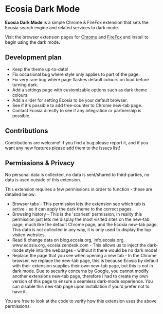 # Ecosia Dark Mode

**Ecosia Dark Mode** is a simple Chrome & FireFox extension that sets the Ecosia search engine and related services to dark mode.

Visit the browser extension pages for [Chrome](https://chrome.google.com/webstore/detail/ecosia-dark-mode/hfpbjnmjofmfpnkcmdnkgndahgpjhpih?hl=en&authuser=0) and [FireFox](https://addons.mozilla.org/en-GB/firefox/addon/ecosia-dark-theme/?utm_source=addons.mozilla.org&utm_medium=referral&utm_content=search) and install to begin using the dark mode.


## Development plan

<ul>
	<li>Keep the theme up-to-date!</li>
	<li>Fix occasional bug where style only applies to part of the page.</li>
	<li>Fix very rare bug where page flashes default colours on load before turning dark.</li>
	<li>Add a settings page with customizable options such as dark theme colours.</li>
	<li>Add a slider for setting Ecosia to be your default browser.</li>
	<li>See if it's possible to add tree-counter to Chrome new-tab page.</li>
	<li>Contact Ecosia directly to see if any integration or partnership is possible.</li>
</ul>


## Contributions

Contributions are welcome! If you find a bug please report it, and if you want any new features please add them to the issues list!

## Permissions & Privacy

No personal data is collected, no data is sent/shared to third-parties, no data is used outside of this extension.

This extension requires a few permissions in order to function - these are detailed below:


<ul>
	<li>Browser tabs - This permission lets the extension see which tab is active - so it can apply the dark theme to the correct pages.</li>
	<li>Browsing history - This is the 'scariest' permission, in reality this permission just lets me display the most visited sites on the new-tab page, much like the default Chrome page, and the Ecosia new-tab page. This data is not collected in any way, it is only used to display the top visited websites.</li>
	<li>Read & change data on blog.ecosia.org, info.ecosia.org, www.ecosia.org, ecosia.zendesk.com - This allows us to inject the dark-mode style into the webpages - without it there would be no dark mode!</li>
	<li>Replace the page that you see when opening a new tab - In the Chrome browser, we replace the new-tab page, this is because Ecosia by default with their extension supplies their own new-tab page, but this is not in dark mode. Due to security concerns by Google, you cannot modify another extensions new-tab page, therefore I had to create my own version of this page to ensure a seamless dark-mode experience. You can disable this new-tab page upon installation if you'd prefer not to have it.</li>
</ul>


You are free to look at the code to verify how this extension uses the above permissions.
